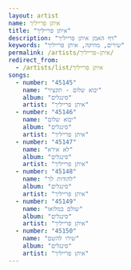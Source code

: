 ```yaml
---
layout: artist
name: איתן פרייליך
title: "איתן פרייליך"
description: "דף האמן איתן פרייליך"
keywords: "שירים, מוזיקה, איתן פרייליך"
permalink: /artists/איתן-פרייליך/
redirect_from:
  - /artists/list/איתן פרייליך
songs:
  - number: "45145"
    name: "יבוא שלום - תקציר"
    album: "סינגלים"
    artist: "איתן פרייליך"
  - number: "45146"
    name: "יבוא שלום"
    album: "סינגלים"
    artist: "איתן פרייליך"
  - number: "45147"
    name: "לא אירא"
    album: "סינגלים"
    artist: "איתן פרייליך"
  - number: "45148"
    name: "להודות לך"
    album: "סינגלים"
    artist: "איתן פרייליך"
  - number: "45149"
    name: "שולם במלואו"
    album: "סינגלים"
    artist: "איתן פרייליך"
  - number: "45150"
    name: "שירו להשם"
    album: "סינגלים"
    artist: "איתן פרייליך"
---
```

